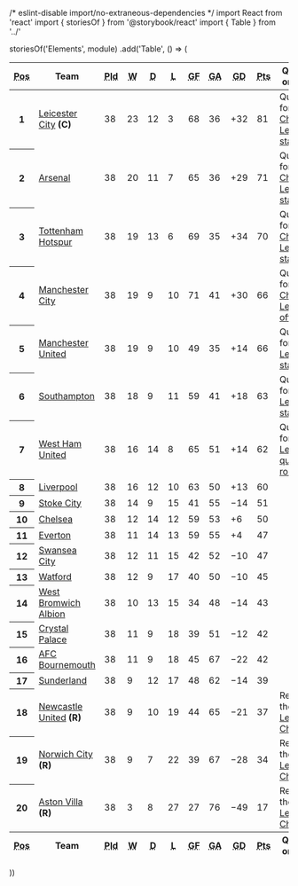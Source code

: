 /* eslint-disable import/no-extraneous-dependencies */
import React from 'react'
import { storiesOf } from '@storybook/react'
import { Table } from '../'

storiesOf('Elements', module)
  .add('Table', () => (
    <Table>
      <thead>
        <tr>
          <th><abbr title="Position">Pos</abbr></th>
          <th>Team</th>
          <th><abbr title="Played">Pld</abbr></th>
          <th><abbr title="Won">W</abbr></th>
          <th><abbr title="Drawn">D</abbr></th>
          <th><abbr title="Lost">L</abbr></th>
          <th><abbr title="Goals for">GF</abbr></th>
          <th><abbr title="Goals against">GA</abbr></th>
          <th><abbr title="Goal difference">GD</abbr></th>
          <th><abbr title="Points">Pts</abbr></th>
          <th>Qualification or relegation</th>
        </tr>
      </thead>
      <tfoot>
        <tr>
          <th><abbr title="Position">Pos</abbr></th>
          <th>Team</th>
          <th><abbr title="Played">Pld</abbr></th>
          <th><abbr title="Won">W</abbr></th>
          <th><abbr title="Drawn">D</abbr></th>
          <th><abbr title="Lost">L</abbr></th>
          <th><abbr title="Goals for">GF</abbr></th>
          <th><abbr title="Goals against">GA</abbr></th>
          <th><abbr title="Goal difference">GD</abbr></th>
          <th><abbr title="Points">Pts</abbr></th>
          <th>Qualification or relegation</th>
        </tr>
      </tfoot>
      <tbody>
        <tr>
          <th>1</th>
          <td><a href="https://en.wikipedia.org/wiki/Leicester_City_F.C." title="Leicester City F.C.">Leicester City</a> <strong>(C)</strong>
          </td>
          <td>38</td>
          <td>23</td>
          <td>12</td>
          <td>3</td>
          <td>68</td>
          <td>36</td>
          <td>+32</td>
          <td>81</td>
          <td>Qualification for the <a href="https://en.wikipedia.org/wiki/2016%E2%80%9317_UEFA_Champions_League#Group_stage" title="2016–17 UEFA Champions League">Champions League group stage</a></td>
        </tr>
        <tr>
          <th>2</th>
          <td><a href="https://en.wikipedia.org/wiki/Arsenal_F.C." title="Arsenal F.C.">Arsenal</a></td>
          <td>38</td>
          <td>20</td>
          <td>11</td>
          <td>7</td>
          <td>65</td>
          <td>36</td>
          <td>+29</td>
          <td>71</td>
          <td>Qualification for the <a href="https://en.wikipedia.org/wiki/2016%E2%80%9317_UEFA_Champions_League#Group_stage" title="2016–17 UEFA Champions League">Champions League group stage</a></td>
        </tr>
        <tr>
          <th>3</th>
          <td><a href="https://en.wikipedia.org/wiki/Tottenham_Hotspur_F.C." title="Tottenham Hotspur F.C.">Tottenham Hotspur</a></td>
          <td>38</td>
          <td>19</td>
          <td>13</td>
          <td>6</td>
          <td>69</td>
          <td>35</td>
          <td>+34</td>
          <td>70</td>
          <td>Qualification for the <a href="https://en.wikipedia.org/wiki/2016%E2%80%9317_UEFA_Champions_League#Group_stage" title="2016–17 UEFA Champions League">Champions League group stage</a></td>
        </tr>
        <tr className="is-selected">
          <th>4</th>
          <td><a href="https://en.wikipedia.org/wiki/Manchester_City_F.C." title="Manchester City F.C.">Manchester City</a></td>
          <td>38</td>
          <td>19</td>
          <td>9</td>
          <td>10</td>
          <td>71</td>
          <td>41</td>
          <td>+30</td>
          <td>66</td>
          <td>Qualification for the <a href="https://en.wikipedia.org/wiki/2016%E2%80%9317_UEFA_Champions_League#Play-off_round" title="2016–17 UEFA Champions League">Champions League play-off round</a></td>
        </tr>
        <tr>
          <th>5</th>
          <td><a href="https://en.wikipedia.org/wiki/Manchester_United_F.C." title="Manchester United F.C.">Manchester United</a></td>
          <td>38</td>
          <td>19</td>
          <td>9</td>
          <td>10</td>
          <td>49</td>
          <td>35</td>
          <td>+14</td>
          <td>66</td>
          <td>Qualification for the <a href="https://en.wikipedia.org/wiki/2016%E2%80%9317_UEFA_Europa_League#Group_stage" title="2016–17 UEFA Europa League">Europa League group stage</a></td>
        </tr>
        <tr>
          <th>6</th>
          <td><a href="https://en.wikipedia.org/wiki/Southampton_F.C." title="Southampton F.C.">Southampton</a></td>
          <td>38</td>
          <td>18</td>
          <td>9</td>
          <td>11</td>
          <td>59</td>
          <td>41</td>
          <td>+18</td>
          <td>63</td>
          <td>Qualification for the <a href="https://en.wikipedia.org/wiki/2016%E2%80%9317_UEFA_Europa_League#Group_stage" title="2016–17 UEFA Europa League">Europa League group stage</a></td>
        </tr>
        <tr>
          <th>7</th>
          <td><a href="https://en.wikipedia.org/wiki/West_Ham_United_F.C." title="West Ham United F.C.">West Ham United</a></td>
          <td>38</td>
          <td>16</td>
          <td>14</td>
          <td>8</td>
          <td>65</td>
          <td>51</td>
          <td>+14</td>
          <td>62</td>
          <td>Qualification for the <a href="https://en.wikipedia.org/wiki/2016%E2%80%9317_UEFA_Europa_League#Third_qualifying_round" title="2016–17 UEFA Europa League">Europa League third qualifying round</a></td>
        </tr>
        <tr>
          <th>8</th>
          <td><a href="https://en.wikipedia.org/wiki/Liverpool_F.C." title="Liverpool F.C.">Liverpool</a></td>
          <td>38</td>
          <td>16</td>
          <td>12</td>
          <td>10</td>
          <td>63</td>
          <td>50</td>
          <td>+13</td>
          <td>60</td>
          <td />
        </tr>
        <tr>
          <th>9</th>
          <td><a href="https://en.wikipedia.org/wiki/Stoke_City_F.C." title="Stoke City F.C.">Stoke City</a></td>
          <td>38</td>
          <td>14</td>
          <td>9</td>
          <td>15</td>
          <td>41</td>
          <td>55</td>
          <td>−14</td>
          <td>51</td>
          <td />
        </tr>
        <tr>
          <th>10</th>
          <td><a href="https://en.wikipedia.org/wiki/Chelsea_F.C." title="Chelsea F.C.">Chelsea</a></td>
          <td>38</td>
          <td>12</td>
          <td>14</td>
          <td>12</td>
          <td>59</td>
          <td>53</td>
          <td>+6</td>
          <td>50</td>
          <td />
        </tr>
        <tr>
          <th>11</th>
          <td><a href="https://en.wikipedia.org/wiki/Everton_F.C." title="Everton F.C.">Everton</a></td>
          <td>38</td>
          <td>11</td>
          <td>14</td>
          <td>13</td>
          <td>59</td>
          <td>55</td>
          <td>+4</td>
          <td>47</td>
          <td />
        </tr>
        <tr>
          <th>12</th>
          <td><a href="https://en.wikipedia.org/wiki/Swansea_City_A.F.C." title="Swansea City A.F.C.">Swansea City</a></td>
          <td>38</td>
          <td>12</td>
          <td>11</td>
          <td>15</td>
          <td>42</td>
          <td>52</td>
          <td>−10</td>
          <td>47</td>
          <td />
        </tr>
        <tr>
          <th>13</th>
          <td><a href="https://en.wikipedia.org/wiki/Watford_F.C." title="Watford F.C.">Watford</a></td>
          <td>38</td>
          <td>12</td>
          <td>9</td>
          <td>17</td>
          <td>40</td>
          <td>50</td>
          <td>−10</td>
          <td>45</td>
          <td />
        </tr>
        <tr>
          <th>14</th>
          <td><a href="https://en.wikipedia.org/wiki/West_Bromwich_Albion_F.C." title="West Bromwich Albion F.C.">West Bromwich Albion</a></td>
          <td>38</td>
          <td>10</td>
          <td>13</td>
          <td>15</td>
          <td>34</td>
          <td>48</td>
          <td>−14</td>
          <td>43</td>
          <td />
        </tr>
        <tr>
          <th>15</th>
          <td><a href="https://en.wikipedia.org/wiki/Crystal_Palace_F.C." title="Crystal Palace F.C.">Crystal Palace</a></td>
          <td>38</td>
          <td>11</td>
          <td>9</td>
          <td>18</td>
          <td>39</td>
          <td>51</td>
          <td>−12</td>
          <td>42</td>
          <td />
        </tr>
        <tr>
          <th>16</th>
          <td><a href="https://en.wikipedia.org/wiki/A.F.C._Bournemouth" title="A.F.C. Bournemouth">AFC Bournemouth</a></td>
          <td>38</td>
          <td>11</td>
          <td>9</td>
          <td>18</td>
          <td>45</td>
          <td>67</td>
          <td>−22</td>
          <td>42</td>
          <td />
        </tr>
        <tr>
          <th>17</th>
          <td><a href="https://en.wikipedia.org/wiki/Sunderland_A.F.C." title="Sunderland A.F.C.">Sunderland</a></td>
          <td>38</td>
          <td>9</td>
          <td>12</td>
          <td>17</td>
          <td>48</td>
          <td>62</td>
          <td>−14</td>
          <td>39</td>
          <td />
        </tr>
        <tr>
          <th>18</th>
          <td><a href="https://en.wikipedia.org/wiki/Newcastle_United_F.C." title="Newcastle United F.C.">Newcastle United</a> <strong>(R)</strong>
          </td>
          <td>38</td>
          <td>9</td>
          <td>10</td>
          <td>19</td>
          <td>44</td>
          <td>65</td>
          <td>−21</td>
          <td>37</td>
          <td>Relegation to the <a href="https://en.wikipedia.org/wiki/2016%E2%80%9317_Football_League_Championship" title="2016–17 Football League Championship">Football League Championship</a></td>
        </tr>
        <tr>
          <th>19</th>
          <td><a href="https://en.wikipedia.org/wiki/Norwich_City_F.C." title="Norwich City F.C.">Norwich City</a> <strong>(R)</strong>
          </td>
          <td>38</td>
          <td>9</td>
          <td>7</td>
          <td>22</td>
          <td>39</td>
          <td>67</td>
          <td>−28</td>
          <td>34</td>
          <td>Relegation to the <a href="https://en.wikipedia.org/wiki/2016%E2%80%9317_Football_League_Championship" title="2016–17 Football League Championship">Football League Championship</a></td>
        </tr>
        <tr>
          <th>20</th>
          <td><a href="https://en.wikipedia.org/wiki/Aston_Villa_F.C." title="Aston Villa F.C.">Aston Villa</a> <strong>(R)</strong>
          </td>
          <td>38</td>
          <td>3</td>
          <td>8</td>
          <td>27</td>
          <td>27</td>
          <td>76</td>
          <td>−49</td>
          <td>17</td>
          <td>Relegation to the <a href="https://en.wikipedia.org/wiki/2016%E2%80%9317_Football_League_Championship" title="2016–17 Football League Championship">Football League Championship</a></td>
        </tr>
      </tbody>
    </Table>
  ))
